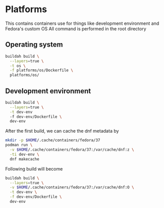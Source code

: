 # Platforms

This contains containers use for things like development environment and Fedora's custom OS
All command is performed in the root directory

## Operating system

```bash
buildah build \
  --layers=true \
  -t os \
  -f platforms/os/Dockerfile \
  platforms/os/
```

## Development environment

```bash
buildah build \
  --layers=true \
  -t dev-env
  -f dev-env/Dockerfile \
  dev-env
```

After the first build, we can cache the dnf metadata by

```bash
mkdir -p $HOME/.cache/containers/fedora/37
podman run \
  -v $HOME/.cache/containers/fedora/37:/var/cache/dnf:z \
  -ti dev-env \
  dnf makecache
```

Following build will become

```bash
buildah build \
  --layers=true \
  -v $HOME/.cache/containers/fedora/37:/var/cache/dnf:O \
  -t dev-env \
  -f dev-env/Dockerfile \
  dev-env
```
